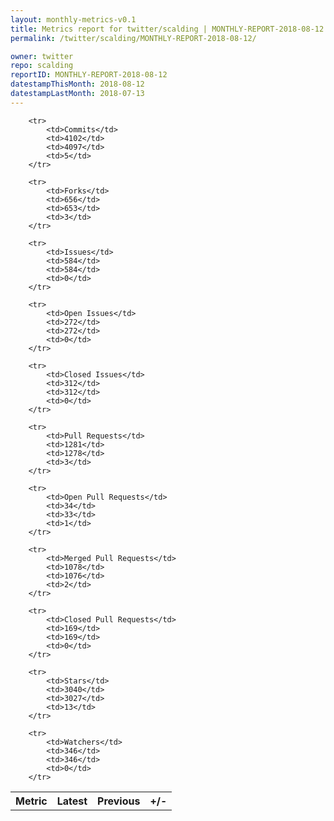 ```yaml
---
layout: monthly-metrics-v0.1
title: Metrics report for twitter/scalding | MONTHLY-REPORT-2018-08-12 | 2018-08-12
permalink: /twitter/scalding/MONTHLY-REPORT-2018-08-12/

owner: twitter
repo: scalding
reportID: MONTHLY-REPORT-2018-08-12
datestampThisMonth: 2018-08-12
datestampLastMonth: 2018-07-13
---
```



<table style="width: 100%;">
    <tr>
        <th>Metric</th>
        <th>Latest</th>
        <th>Previous</th>
        <th>+/-</th>
    </tr>

        <tr>
            <td>Commits</td>
            <td>4102</td>
            <td>4097</td>
            <td>5</td>
        </tr>
        
        <tr>
            <td>Forks</td>
            <td>656</td>
            <td>653</td>
            <td>3</td>
        </tr>
        
        <tr>
            <td>Issues</td>
            <td>584</td>
            <td>584</td>
            <td>0</td>
        </tr>
        
        <tr>
            <td>Open Issues</td>
            <td>272</td>
            <td>272</td>
            <td>0</td>
        </tr>
        
        <tr>
            <td>Closed Issues</td>
            <td>312</td>
            <td>312</td>
            <td>0</td>
        </tr>
        
        <tr>
            <td>Pull Requests</td>
            <td>1281</td>
            <td>1278</td>
            <td>3</td>
        </tr>
        
        <tr>
            <td>Open Pull Requests</td>
            <td>34</td>
            <td>33</td>
            <td>1</td>
        </tr>
        
        <tr>
            <td>Merged Pull Requests</td>
            <td>1078</td>
            <td>1076</td>
            <td>2</td>
        </tr>
        
        <tr>
            <td>Closed Pull Requests</td>
            <td>169</td>
            <td>169</td>
            <td>0</td>
        </tr>
        
        <tr>
            <td>Stars</td>
            <td>3040</td>
            <td>3027</td>
            <td>13</td>
        </tr>
        
        <tr>
            <td>Watchers</td>
            <td>346</td>
            <td>346</td>
            <td>0</td>
        </tr>
        
</table>
